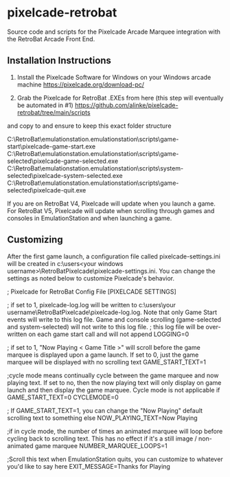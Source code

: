 # pixelcade-retrobat
Source code and scripts for the Pixelcade Arcade Marquee integration with the RetroBat Arcade Front End.

## Installation Instructions

1. Install the Pixelcade Software for Windows on your Windows arcade machine https://pixelcade.org/download-pc/

2. Grab the Pixelcade for RetroBat .EXEs from here (this step will eventually be automated in #1)
https://github.com/alinke/pixelcade-retrobat/tree/main/scripts

and copy to and ensure to keep this exact folder structure

C:\RetroBat\emulationstation\.emulationstation\scripts\game-start\pixelcade-game-start.exe
C:\RetroBat\emulationstation\.emulationstation\scripts\game-selected\pixelcade-game-selected.exe
C:\RetroBat\emulationstation\.emulationstation\scripts\system-selected\pixelcade-system-selected.exe
C:\RetroBat\emulationstation\.emulationstation\scripts\game-selected\pixelcade-quit.exe

If you are on RetroBat V4, Pixelcade will update when you launch a game. For RetroBat V5, Pixelcade will update when scrolling through games and consoles in EmulationStation and when launching a game.

## Customizing

After the first game launch, a configuration file called pixelcade-settings.ini will be created in c:\users\<your windows username>\RetroBatPixelcade\pixelcade-settings.ini. You can change the settings as noted below to customize Pixelcade's behavior.

; Pixelcade for RetroBat Config File
[PIXELCADE SETTINGS]

; if set to 1, pixelcade-log.log will be written to c:\users\your username\RetroBatPixelcade\pixelcade-log.log. Note that only Game Start events will write to this log file. Game and console scrolling (game-selected and system-selected) will not write to this log file.
; this log file will be over-written on each game start call and will not append
LOGGING=0

; if set to 1, "Now Playing < Game Title >" will scroll before the game marquee is displayed upon a game launch. If set to 0, just the game marquee will be displayed with no scrolling text
GAME_START_TEXT=1

;cycle mode means continually cycle between the game marquee and now playing text. If set to no, then the now playing text will only display on game launch and then display the game marquee. Cycle mode is not applicable if GAME_START_TEXT=0
CYCLEMODE=0

; If GAME_START_TEXT=1, you can change the "Now Playing" default scrolling text to something else
NOW_PLAYING_TEXT=Now Playing

;if in cycle mode, the number of times an animated marquee will loop before cycling back to scrolling text. This has no effect if it's a still image / non-animated game marquee
NUMBER_MARQUEE_LOOPS=1

;Scroll this text when EmulationStation quits, you can customize to whatever you'd like to say here
EXIT_MESSAGE=Thanks for Playing
